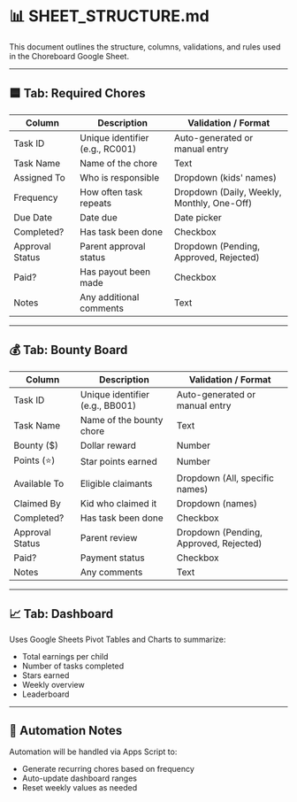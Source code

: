 # 📊 SHEET_STRUCTURE.md

This document outlines the structure, columns, validations, and rules used in the Choreboard Google Sheet.

---

## 🟦 Tab: Required Chores

| Column          | Description                                  | Validation / Format                           |
|------------------|----------------------------------------------|------------------------------------------------|
| Task ID         | Unique identifier (e.g., RC001)              | Auto-generated or manual entry                |
| Task Name       | Name of the chore                            | Text                                          |
| Assigned To     | Who is responsible                           | Dropdown (kids' names)                        |
| Frequency       | How often task repeats                       | Dropdown (Daily, Weekly, Monthly, One-Off)    |
| Due Date        | Date due                                     | Date picker                                   |
| Completed?      | Has task been done                           | Checkbox                                      |
| Approval Status | Parent approval status                       | Dropdown (Pending, Approved, Rejected)        |
| Paid?           | Has payout been made                         | Checkbox                                      |
| Notes           | Any additional comments                      | Text                                          |

---

## 💰 Tab: Bounty Board

| Column          | Description                                  | Validation / Format                           |
|------------------|----------------------------------------------|------------------------------------------------|
| Task ID         | Unique identifier (e.g., BB001)              | Auto-generated or manual entry                |
| Task Name       | Name of the bounty chore                     | Text                                          |
| Bounty ($)      | Dollar reward                                | Number                                        |
| Points (⭐)      | Star points earned                           | Number                                        |
| Available To    | Eligible claimants                           | Dropdown (All, specific names)                |
| Claimed By      | Kid who claimed it                           | Dropdown (names)                              |
| Completed?      | Has task been done                           | Checkbox                                      |
| Approval Status | Parent review                                | Dropdown (Pending, Approved, Rejected)        |
| Paid?           | Payment status                               | Checkbox                                      |
| Notes           | Any comments                                 | Text                                          |

---

## 📈 Tab: Dashboard

Uses Google Sheets Pivot Tables and Charts to summarize:

- Total earnings per child
- Number of tasks completed
- Stars earned
- Weekly overview
- Leaderboard

---

## 🔁 Automation Notes

Automation will be handled via Apps Script to:
- Generate recurring chores based on frequency
- Auto-update dashboard ranges
- Reset weekly values as needed
